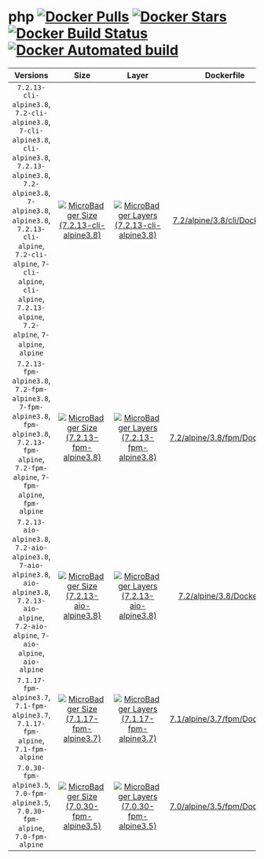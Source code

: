# php [![Docker Pulls](https://img.shields.io/docker/pulls/dockage/php.svg)](https://hub.docker.com/r/dockage/php/) [![Docker Stars](https://img.shields.io/docker/stars/dockage/php.svg?style=flat)](https://hub.docker.com/r/dockage/php/) [![Docker Build Status](https://img.shields.io/docker/build/dockage/php.svg)](https://hub.docker.com/r/dockage/php/) [![Docker Automated build](https://img.shields.io/docker/automated/dockage/php.svg)](https://hub.docker.com/r/dockage/php/)

|Versions|Size|Layer|Dockerfile|
|:-----:|:---:|:---:|:--------:|
|`7.2.13-cli-alpine3.8`, `7.2-cli-alpine3.8`, `7-cli-alpine3.8`, `cli-alpine3.8`, `7.2.13-alpine3.8`, `7.2-alpine3.8`, `7-alpine3.8`, `alpine3.8`, `7.2.13-cli-alpine`, `7.2-cli-alpine`, `7-cli-alpine`, `cli-alpine`, `7.2.13-alpine`, `7.2-alpine`, `7-alpine`, `alpine`|[![MicroBadger Size (7.2.13-cli-alpine3.8)](https://img.shields.io/microbadger/image-size/dockage/php/7.2.13-cli-alpine3.8.svg)](https://microbadger.com/images/dockage/php:7.2.13-cli-alpine3.8)|[![MicroBadger Layers (7.2.13-cli-alpine3.8)](https://img.shields.io/microbadger/layers/dockage/php/7.2.13-cli-alpine3.8.svg)](https://microbadger.com/images/dockage/php:7.2.13-cli-alpine3.8)|[7.2/alpine/3.8/cli/Dockerfile](https://github.com/dockage/php/blob/master/7.2/alpine/3.8/cli/Dockerfile)|
|`7.2.13-fpm-alpine3.8`, `7.2-fpm-alpine3.8`, `7-fpm-alpine3.8`, `fpm-alpine3.8`, `7.2.13-fpm-alpine`, `7.2-fpm-alpine`, `7-fpm-alpine`, `fpm-alpine`|[![MicroBadger Size (7.2.13-fpm-alpine3.8)](https://img.shields.io/microbadger/image-size/dockage/php/7.2.13-fpm-alpine3.8.svg)](https://microbadger.com/images/dockage/php:7.2.13-fpm-alpine3.8)|[![MicroBadger Layers (7.2.13-fpm-alpine3.8)](https://img.shields.io/microbadger/layers/dockage/php/7.2.13-fpm-alpine3.8.svg)](https://microbadger.com/images/dockage/php:7.2.13-fpm-alpine3.8)|[7.2/alpine/3.8/fpm/Dockerfile](https://github.com/dockage/php/blob/master/7.2/alpine/3.8/fpm/Dockerfile)|
|`7.2.13-aio-alpine3.8`, `7.2-aio-alpine3.8`, `7-aio-alpine3.8`, `aio-alpine3.8`, `7.2.13-aio-alpine`, `7.2-aio-alpine`, `7-aio-alpine`, `aio-alpine`|[![MicroBadger Size (7.2.13-aio-alpine3.8)](https://img.shields.io/microbadger/image-size/dockage/php/7.2.13-aio-alpine3.8.svg)](https://microbadger.com/images/dockage/php:7.2.13-aio-alpine3.8)|[![MicroBadger Layers (7.2.13-aio-alpine3.8)](https://img.shields.io/microbadger/layers/dockage/php/7.2.13-aio-alpine3.8.svg)](https://microbadger.com/images/dockage/php:7.2.13-aio-alpine3.8)|[7.2/alpine/3.8/Dockerfile](https://github.com/dockage/php/blob/master/7.2/alpine/3.8/Dockerfile)|
|`7.1.17-fpm-alpine3.7`, `7.1-fpm-alpine3.7`, `7.1.17-fpm-alpine`, `7.1-fpm-alpine`|[![MicroBadger Size (7.1.17-fpm-alpine3.7)](https://img.shields.io/microbadger/image-size/dockage/php/7.1.17-fpm-alpine3.7.svg)](https://microbadger.com/images/dockage/php:7.1.17-fpm-alpine3.7)|[![MicroBadger Layers (7.1.17-fpm-alpine3.7)](https://img.shields.io/microbadger/layers/dockage/php/7.1.17-fpm-alpine3.7.svg)](https://microbadger.com/images/dockage/php:7.1.17-fpm-alpine3.7)|[7.1/alpine/3.7/fpm/Dockerfile](https://github.com/dockage/php/blob/master/7.1/alpine/3.7/fpm/Dockerfile)|
|`7.0.30-fpm-alpine3.5`, `7.0-fpm-alpine3.5`, `7.0.30-fpm-alpine`, `7.0-fpm-alpine`|[![MicroBadger Size (7.0.30-fpm-alpine3.5)](https://img.shields.io/microbadger/image-size/dockage/php/7.0.30-fpm-alpine3.5.svg)](https://microbadger.com/images/dockage/php:7.0.30-fpm-alpine3.5)|[![MicroBadger Layers (7.0.30-fpm-alpine3.5)](https://img.shields.io/microbadger/layers/dockage/php/7.0.30-fpm-alpine3.5.svg)](https://microbadger.com/images/dockage/php:7.0.30-fpm-alpine3.5)|[7.0/alpine/3.5/fpm/Dockerfile](https://github.com/dockage/php/blob/master/7.0/alpine/3.5/fpm/Dockerfile)|
